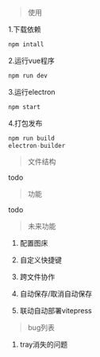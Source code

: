 > 使用

1.下载依赖
``` js
npm intall
```

2.运行vue程序
``` js
npm run dev
```

3.运行electron
``` js
npm start
```

4.打包发布
``` js
npm run build
electron-builder
```

> 文件结构

todo

> 功能

todo

> 未来功能

1. 配置图床

2. 自定义快捷键

3. 跨文件协作

4. 自动保存/取消自动保存

5. 联动自动部署vitepress

> bug列表

1. tray消失的问题
